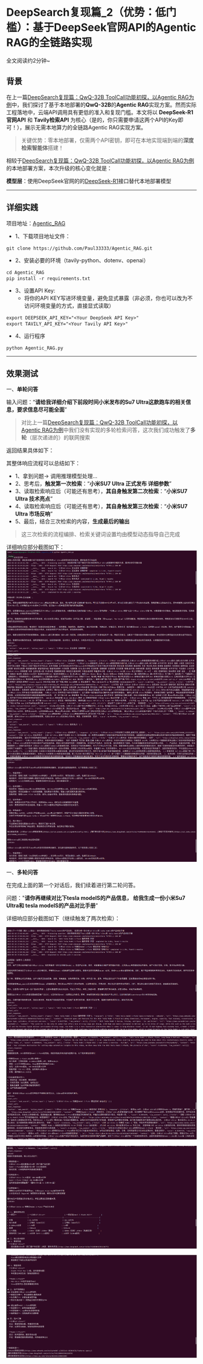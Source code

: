 # DeepSearch复现篇_2（优势：低门槛）：基于DeepSeek官网API的Agentic RAG的全链路实现

全文阅读约2分钟~

## 背景

在上一篇[DeepSearch复现篇：QwQ-32B ToolCall功能初探，以Agentic RAG为例](https://zhuanlan.zhihu.com/p/30289363967)中，我们探讨了基于本地部署的**QwQ-32B**的**Agentic RAG**实现方案。然而实际工程落地中，云端API调用具有更低的准入和复现门槛。本文将以 **DeepSeek-R1官网API** 和 **Tavily检索API** 为核心（是的，你只需要申请这两个API的Key即可！），展示无需本地算力的全链路Agentic RAG实现方案。

> 关键优势：零本地部署，仅需两个API密钥，即可在本地实现端到端的**深度检索智能体**搭建！

相较于[DeepSearch复现篇：QwQ-32B ToolCall功能初探，以Agentic RAG为例](https://zhuanlan.zhihu.com/p/30289363967)的本地部署方案，本次升级的核心变化就是：

**模型层**：使用DeepSeek官网的的[DeepSeek-R1](https://platform.deepseek.com/api-docs)接口替代本地部署模型

---

## 详细实践

项目地址：[Agentic_RAG](https://github.com/Paul33333/Agentic_RAG)

- 1、下载项目地址文件：

```
git clone https://github.com/Paul33333/Agentic_RAG.git
```

- 2、安装必要的环境（tavily-python、dotenv、openai）

```
cd Agentic_RAG
pip install -r requirements.txt
```

- 3、设置API Key:
  - 将你的API KEY写进环境变量，避免显式暴露（非必须，你也可以改为不访问环境变量的方式，直接显式读取）

```
export DEEPSEEK_API_KEY="<Your DeepSeek API Key>"
export TAVILY_API_KEY="<Your Tavily API Key>"
```

- 4、运行程序

```
python Agentic_RAG.py
```

---

## 效果测试

一、**单轮问答**

输入问题：“**请给我详细介绍下前段时间小米发布的Su7 Ultra这款跑车的相关信息，要求信息尽可能全面**”

> 对比上一篇[DeepSearch复现篇：QwQ-32B ToolCall功能初探，以Agentic RAG为例](https://zhuanlan.zhihu.com/p/30289363967)中我们没有实现的多轮检索问答，这次我们成功触发了**多轮**（层次递进的）的联网搜索

返回结果具体如下：

其整体响应流程可以总结如下：

- 1、拿到问题-> 调用推理模型处理...
- 2、思考后，**触发第一次检索**：“**小米SU7 Ultra 正式发布 详细参数**”
- 3、读取检索响应后（可能还有思考），**其自身触发第二次检索**：“**小米SU7 Ultra 技术亮点**”
- 4、读取检索响应后（可能还有思考），**其自身触发第三次检索**：“**小米SU7 Ultra 市场反响**”
- 5、最后，结合三次检索的内容，**生成最后的输出**

> 这三次检索的流程编排、检索关键词设置均由模型动态指导自己完成

详细响应部分截图如下：
![截图 2025-03-18 16-36-02.png](https://github.com/Paul33333/tinymind-blog/blob/main/assets/images/2025-03-18/1742287482765.png?raw=true)
![截图 2025-03-18 16-36-33.png](https://github.com/Paul33333/tinymind-blog/blob/main/assets/images/2025-03-18/1742288296422.png?raw=true)
![截图 2025-03-18 16-37-28.png](https://github.com/Paul33333/tinymind-blog/blob/main/assets/images/2025-03-18/1742288081577.png?raw=true)

一、**多轮问答**

在完成上面的第一个对话后，我们续着进行第二轮问答。

问题："**请你再继续对比下tesla modelS的产品信息， 给我生成一份小米Su7 Ultra和 tesla modelS的产品对比手册**"

详细响应部分截图如下（继续触发了两次检索）：

![截图 2025-03-18 17-07-40.png](https://github.com/Paul33333/tinymind-blog/blob/main/assets/images/2025-03-18/1742289111403.png?raw=true)

![截图 2025-03-18 17-08-02.png](https://github.com/Paul33333/tinymind-blog/blob/main/assets/images/2025-03-18/1742289615932.png?raw=true)

![截图 2025-03-18 17-08-24.png](https://github.com/Paul33333/tinymind-blog/blob/main/assets/images/2025-03-18/1742289169899.png?raw=true)

![截图 2025-03-18 17-08-53.png](https://github.com/Paul33333/tinymind-blog/blob/main/assets/images/2025-03-18/1742289637502.png?raw=true)

